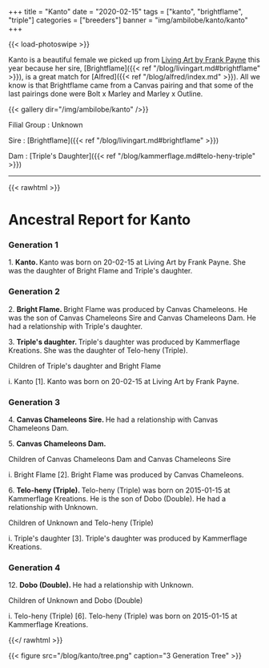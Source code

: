 +++
title = "Kanto"
date = "2020-02-15"
tags = ["kanto", "brightflame", "triple"]
categories = ["breeders"]
banner = "img/ambilobe/kanto/kanto"
+++

{{< load-photoswipe >}}

Kanto is a beautiful female we picked up from [Living Art by Frank Payne](https://www.livingartbyfrankpayne.com/) this year because her sire, [Brightflame]({{< ref "/blog/livingart.md#brightflame" >}}), is a great match for [Alfred]({{< ref "/blog/alfred/index.md" >}}). All we know is that Brightflame came from a Canvas pairing and that some of the last pairings done were Bolt x Marley and Marley x Outline.

{{< gallery dir="/img/ambilobe/kanto" />}}

Filial Group
: Unknown

Sire
: [Brightflame]({{< ref "/blog/livingart.md#brightflame" >}})

Dam
: [Triple's Daughter]({{< ref "/blog/kammerflage.md#telo-heny-triple" >}})

---

{{< rawhtml >}}

  <div id="grampstextdoc">
    <div id="header">
      <h1>Ancestral Report for Kanto</h1>
    </div>
    <h3>Generation 1</h3>
    <img align="right" alt="" border="0" src="/blog/kanto/iskanto.jpg" />
    <p>1. <strong>Kanto. </strong>Kanto was born on 20-02-15 at Living Art by Frank Payne.  She was the daughter of Bright Flame and Triple's daughter. </p>
    <h3>Generation 2</h3>
    <img align="right" alt="" border="0" src="/blog/kanto/isbrightflame.jpg" />
    <p>2. <strong>Bright Flame. </strong>Bright Flame was produced by Canvas Chameleons.  He was the son of Canvas Chameleons Sire and Canvas Chameleons Dam. He had a relationship with Triple's daughter. </p>
    <p>3. <strong>Triple's daughter. </strong>Triple's daughter was produced by Kammerflage Kreations.  She was the daughter of Telo-heny (Triple). </p>
    <p>Children of Triple's daughter and Bright Flame</p>
    <p>i. Kanto [1]. Kanto was born on 20-02-15 at Living Art by Frank Payne.  </p>
    <h3>Generation 3</h3>
    <p>4. <strong>Canvas Chameleons Sire. </strong>He had a relationship with Canvas Chameleons Dam. </p>
    <p>5. <strong>Canvas Chameleons Dam. </strong></p>
    <p>Children of Canvas Chameleons Dam and Canvas Chameleons Sire</p>
    <p>i. Bright Flame [2]. Bright Flame was produced by Canvas Chameleons.  </p>
    <img align="right" alt="" border="0" src="/blog/kanto/istriple.jpg" />
    <p>6. <strong>Telo-heny (Triple). </strong>Telo-heny (Triple) was born on 2015-01-15 at Kammerflage Kreations.  He is the son of Dobo (Double). He had a relationship with Unknown. </p>
    <p>Children of Unknown and Telo-heny (Triple)</p>
    <p>i. Triple's daughter [3]. Triple's daughter was produced by Kammerflage Kreations.  </p>
    <h3>Generation 4</h3>
    <p>12. <strong>Dobo (Double). </strong>He had a relationship with Unknown. </p>
    <p>Children of Unknown and Dobo (Double)</p>
    <p>i. Telo-heny (Triple) [6]. Telo-heny (Triple) was born on 2015-01-15 at Kammerflage Kreations.  </p>
  </div>
  
{{</ rawhtml >}}

{{< figure src="/blog/kanto/tree.png" caption="3 Generation Tree" >}}